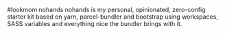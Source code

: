 #lookmom nohands
nohands is my personal, opinionated, zero-config starter kit based on yarn, parcel-bundler and bootstrap using workspaces, SASS variables and everything nice the bundler brings with it.

